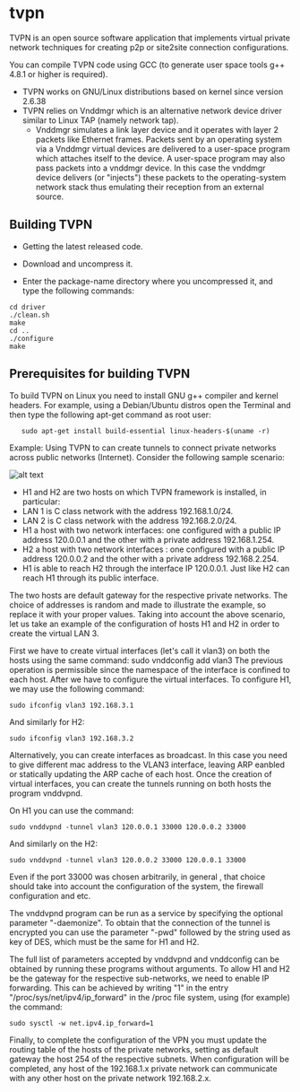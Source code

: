 # tvpn
TVPN is an open source software application that implements virtual private network techniques for creating p2p or site2site connection configurations.

You can compile TVPN code using GCC (to generate user space tools g++ 4.8.1 or higher is required).
- TVPN works on GNU/Linux distributions based on kernel since version 2.6.38
- TVPN relies on Vnddmgr which is an alternative network device driver similar to Linux TAP (namely network tap). 
  - Vnddmgr simulates a link layer device and it operates with layer 2 packets like Ethernet frames. Packets sent by an operating system via a Vnddmgr virtual devices are delivered to a user-space program which attaches itself to the device. 
A user-space program may also pass packets into a vnddmgr device. In this case the vnddmgr device delivers (or "injects") these packets to the operating-system network stack thus emulating their reception from an external source.

## Building TVPN

- Getting the latest released code. 
- Download and uncompress it.

- Enter the package-name directory where you uncompressed it, and type the following commands:
```
cd driver
./clean.sh
make
cd ..
./configure
make
```

## Prerequisites for building TVPN
To build TVPN on Linux you need to install GNU g++ compiler and kernel headers.
For example, using a Debian/Ubuntu distros open the Terminal and then type the following apt-get command as root user:
```
   sudo apt-get install build-essential linux-headers-$(uname -r)
```

Example: Using TVPN to can create tunnels to connect private networks across public networks (Internet).
Consider the following sample scenario:

![alt text](https://7bcac53c-a-62cb3a1a-s-sites.googlegroups.com/site/eantcal/home/c/creating-tiny-vpn/vpnfigura5.jpg?attachauth=ANoY7cqqXhAH6qcveOrt8n_uB3qIaUWKndED_wANzqkwOZgRhvAnLjQMF5o6u0JGvK8Hbux1tJl-8Ip1JlOscvDCfgClNhm0-r2YhLL0n3OiTt-xK2DEMz11fWZpf6FaflhzJoAUkRFBnxoO5x7t9j8zskn-oRdNpXlRnVRsfmIT9hut_FQ4QtXU5HjCvpAs1TjQE64s9e1yQKI4UsPn2Nmz5llL0Mf0e9wZ6MNaP44uLNpk4KpfLypc_3vzA4o_EBa_KG8GrAtp&attredirects=0 "Scenario")

- H1 and H2 are two hosts on which TVPN framework is installed, in particular:
- LAN 1 is C class network with the address 192.168.1.0/24.
- LAN 2 is C class network with the address 192.168.2.0/24.
- H1 a host with two network interfaces: one configured with a public IP address 120.0.0.1 and the other with a private address 192.168.1.254.
- H2 a host with two network interfaces : one configured with a public IP address 120.0.0.2 and the other with a private address 192.168.2.254.
- H1 is able to reach H2 through the interface IP 120.0.0.1. Just like H2 can reach H1 through its public interface.

The two hosts are default gateway for the respective private networks.
The choice of addresses is random and made to illustrate the example, so replace it with your proper values.
Taking into account the above scenario, let us take an example of the configuration of hosts H1 and H2 in order to create the virtual LAN 3.

First we have to create virtual interfaces (let's call it vlan3) on both the hosts using the same command:
sudo vnddconfig add vlan3
The previous operation is permissible since the namespace of the interface is confined to each host.
After we have to configure the virtual interfaces. 
To configure H1, we may use the following command:

```
sudo ifconfig vlan3 192.168.3.1
```
And similarly for H2:
```
sudo ifconfig vlan3 192.168.3.2
```
Alternatively, you can create interfaces as broadcast. In this case you need to give different mac address to the VLAN3 interface, leaving ARP eanbled or statically updating the ARP cache of each host.
Once the creation of virtual interfaces, you can create the tunnels running on both hosts the program vnddvpnd.

On H1 you can use the command:
```
sudo vnddvpnd -tunnel vlan3 120.0.0.1 33000 120.0.0.2 33000
```
And similarly on the H2:
```
sudo vnddvpnd -tunnel vlan3 120.0.0.2 33000 120.0.0.1 33000 
```
Even if the port 33000 was chosen arbitrarily, in general , that choice should take into account the configuration of the system, the firewall configuration and etc.

The vnddvpnd program can be run as a service by specifying the optional parameter "-daemonize".
To obtain that the connection of the tunnel is encrypted you can use the parameter "-pwd" followed by the string used as key of DES, which must be the same for H1 and H2.

The full list of parameters accepted by vnddvpnd and vnddconfig can be obtained by running these programs without arguments.
To allow H1 and H2 be the gateway for the respective sub-networks, we need to enable IP forwarding.
This can be achieved by writing "1" in the entry "/proc/sys/net/ipv4/ip_forward" in the /proc file system, using (for example) the command:
```
sudo sysctl -w net.ipv4.ip_forward=1
```
Finally, to complete the configuration of the VPN you must update the routing table of the hosts of the private networks, setting as default gateway the host 254 of the respective subnets.
When configuration will be completed, any host of the 192.168.1.x private network can communicate with any other host on the private network 192.168.2.x.
